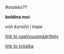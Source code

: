#otsikko??

**boldina moi**

*oon kursiivi i hope*


[link to vaativuusmäärittely](/dokumentaatio/vaativuusmaarittely.md)

[link to työaika](https://docs.google.com/spreadsheets/d/1_isUGzfO_SWCGPohueJHA9EgWtCrO4jJkuJ-TAxcbF4/edit?usp=sharing)
